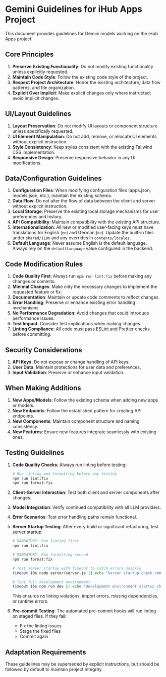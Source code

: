 # Gemini Guidelines for iHub Apps Project

This document provides guidelines for Gemini models working on the iHub Apps project.

## Core Principles

1.  **Preserve Existing Functionality**: Do not modify existing functionality unless explicitly requested.
2.  **Maintain Code Style**: Follow the existing code style of the project.
3.  **Respect Project Architecture**: Honor the existing architecture, data flow patterns, and file organization.
4.  **Explicit Over Implicit**: Make explicit changes only where instructed; avoid implicit changes.

## UI/Layout Guidelines

1.  **Layout Preservation**: Do not modify UI layouts or component structure unless specifically requested.
2.  **UI Element Manipulation**: Do not add, remove, or relocate UI elements without explicit instruction.
3.  **Style Consistency**: Keep styles consistent with the existing Tailwind CSS implementation.
4.  **Responsive Design**: Preserve responsive behavior in any UI modifications.

## Data/Configuration Guidelines

1.  **Configuration Files**: When modifying configuration files (apps.json, models.json, etc.), maintain the existing schema.
2.  **Data Flow**: Do not alter the flow of data between the client and server without explicit instruction.
3.  **Local Storage**: Preserve the existing local storage mechanisms for user preferences and history.
4.  **API Compatibility**: Maintain compatibility with the existing API structure.
5.  **Internationalization**: All new or modified user-facing keys must have translations for English (`en`) and German (`de`). Update the built-in files under `shared/i18n` and any overrides in `contents/locales`.
6.  **Default Language**: Never assume English is the default language. Always rely on the `defaultLanguage` value configured in the backend.

## Code Modification Rules

1.  **Code Quality First**: Always run `npm run lint:fix` before making any changes or commits.
2.  **Minimal Changes**: Make only the necessary changes to implement the requested feature or fix.
3.  **Documentation**: Maintain or update code comments to reflect changes.
4.  **Error Handling**: Preserve or enhance existing error handling mechanisms.
5.  **No Performance Degradation**: Avoid changes that could introduce performance issues.
6.  **Test Impact**: Consider test implications when making changes.
7.  **Linting Compliance**: All code must pass ESLint and Prettier checks before committing.

## Security Considerations

1.  **API Keys**: Do not expose or change handling of API keys.
2.  **User Data**: Maintain protections for user data and preferences.
3.  **Input Validation**: Preserve or enhance input validation.

## When Making Additions

1.  **New Apps/Models**: Follow the existing schema when adding new apps or models.
2.  **New Endpoints**: Follow the established pattern for creating API endpoints.
3.  **New Components**: Maintain component structure and naming consistency.
4.  **New Features**: Ensure new features integrate seamlessly with existing ones.

## Testing Guidelines

1.  **Code Quality Checks**: Always run linting before testing:

    ```bash
    # Run linting and formatting before any testing
    npm run lint:fix
    npm run format:fix
    ```

2.  **Client-Server Interaction**: Test both client and server components after changes.
3.  **Model Integration**: Verify continued compatibility with all LLM providers.
4.  **Error Scenarios**: Test error handling paths remain functional.
5.  **Server Startup Testing**: After every build or significant refactoring, test server startup:

    ```bash
    # MANDATORY: Run linting first
    npm run lint:fix

    # MANDATORY: Run formatting second
    npm run format:fix

    # Test server startup with timeout to catch errors quickly
    timeout 10s node server/server.js || echo "Server startup check completed"

    # Test full development environment
    timeout 15s npm run dev || echo "Development environment startup check completed"
    ```

    This ensures no linting violations, import errors, missing dependencies, or runtime errors.

6.  **Pre-commit Testing**: The automated pre-commit hooks will run linting on staged files. If they fail:
    - Fix the linting issues
    - Stage the fixed files
    - Commit again

## Adaptation Requirements

These guidelines may be superseded by explicit instructions, but should be followed by default to maintain project integrity.
